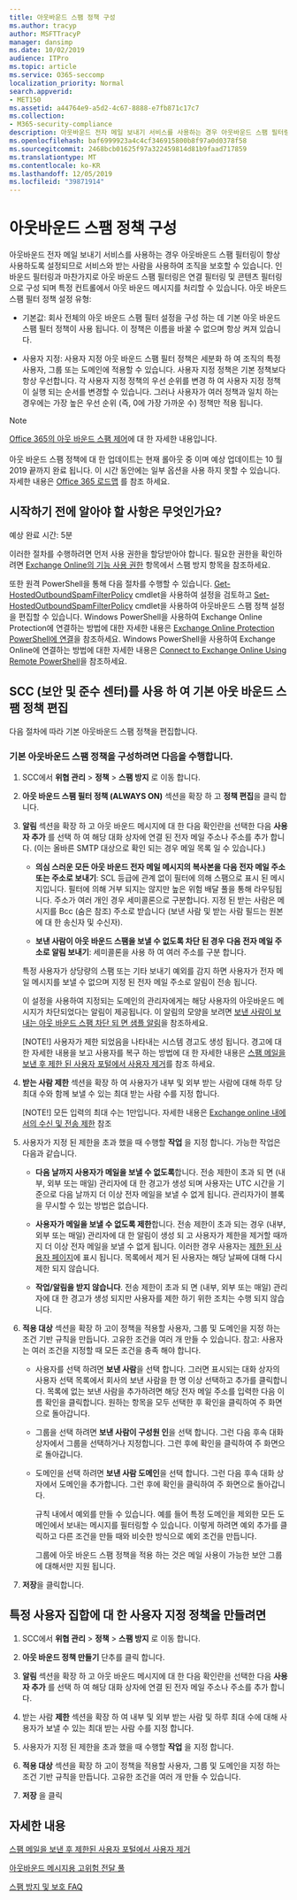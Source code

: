 ```yaml
---
title: 아웃바운드 스팸 정책 구성
ms.author: tracyp
author: MSFTTracyP
manager: dansimp
ms.date: 10/02/2019
audience: ITPro
ms.topic: article
ms.service: O365-seccomp
localization_priority: Normal
search.appverid:
- MET150
ms.assetid: a44764e9-a5d2-4c67-8888-e7fb871c17c7
ms.collection:
- M365-security-compliance
description: 아웃바운드 전자 메일 보내기 서비스를 사용하는 경우 아웃바운드 스팸 필터링이 항상 사용하도록 설정되므로 서비스와 받는 사람을 사용하여 조직을 보호할 수 있습니다.
ms.openlocfilehash: baf6999923a4c4cf346915800b8f97a0d0378f58
ms.sourcegitcommit: 2468bcb01625f97a322459814d81b9faad717859
ms.translationtype: MT
ms.contentlocale: ko-KR
ms.lasthandoff: 12/05/2019
ms.locfileid: "39871914"
---
```

# <a name="configure-the-outbound-spam-policy"></a>아웃바운드 스팸 정책 구성

아웃바운드 전자 메일 보내기 서비스를 사용하는 경우 아웃바운드 스팸 필터링이 항상 사용하도록 설정되므로 서비스와 받는 사람을 사용하여 조직을 보호할 수 있습니다. 인바운드 필터링과 마찬가지로 아웃 바운드 스팸 필터링은 연결 필터링 및 콘텐츠 필터링으로 구성 되며 특정 컨트롤에서 아웃 바운드 메시지를 처리할 수 있습니다. 아웃 바운드 스팸 필터 정책 설정 유형:

- 기본값: 회사 전체의 아웃 바운드 스팸 필터 설정을 구성 하는 데 기본 아웃 바운드 스팸 필터 정책이 사용 됩니다. 이 정책은 이름을 바꿀 수 없으며 항상 켜져 있습니다.

- 사용자 지정: 사용자 지정 아웃 바운드 스팸 필터 정책은 세분화 하 여 조직의 특정 사용자, 그룹 또는 도메인에 적용할 수 있습니다. 사용자 지정 정책은 기본 정책보다 항상 우선합니다. 각 사용자 지정 정책의 우선 순위를 변경 하 여 사용자 지정 정책이 실행 되는 순서를 변경할 수 있습니다. 그러나 사용자가 여러 정책과 일치 하는 경우에는 가장 높은 우선 순위 (즉, 0에 가장 가까운 수) 정책만 적용 됩니다.

> [!NOTE]
> [Office 365의 아웃 바운드 스팸 제어](https://docs.microsoft.com/office365/securitycompliance/outbound-spam-controls)에 대 한 자세한 내용입니다. <br><br> 아웃 바운드 스팸 정책에 대 한 업데이트는 현재 롤아웃 중 이며 예상 업데이트는 10 월 2019 끝까지 완료 됩니다. 이 시간 동안에는 일부 옵션을 사용 하지 못할 수 있습니다.  자세한 내용은 [Office 365 로드맵](https://www.microsoft.com/microsoft-365/roadmap?featureid=54125) 를 참조 하세요. 

## <a name="what-do-you-need-to-know-before-you-begin"></a>시작하기 전에 알아야 할 사항은 무엇인가요?
<a name="sectionSection0"> </a>

예상 완료 시간: 5분

이러한 절차를 수행하려면 먼저 사용 권한을 할당받아야 합니다. 필요한 권한을 확인하려면 [Exchange Online의 기능 사용 권한](https://docs.microsoft.com/exchange/permissions-exo/feature-permissions) 항목에서 스팸 방지 항목을 참조하세요.

또한 원격 PowerShell을 통해 다음 절차를 수행할 수 있습니다. [Get-HostedOutboundSpamFilterPolicy](https://docs.microsoft.com/powershell/module/exchange/antispam-antimalware/get-hostedoutboundspamfilterpolicy) cmdlet을 사용하여 설정을 검토하고 [Set-HostedOutboundSpamFilterPolicy](https://docs.microsoft.com/powershell/module/exchange/antispam-antimalware/set-hostedoutboundspamfilterpolicy) cmdlet을 사용하여 아웃바운드 스팸 정책 설정을 편집할 수 있습니다. Windows PowerShell을 사용하여 Exchange Online Protection에 연결하는 방법에 대한 자세한 내용은 [Exchange Online Protection PowerShell에 연결](https://go.microsoft.com/fwlink/p/?linkid=627290)을 참조하세요. Windows PowerShell을 사용하여 Exchange Online에 연결하는 방법에 대한 자세한 내용은 [Connect to Exchange Online Using Remote PowerShell](https://go.microsoft.com/fwlink/p/?linkid=396554)을 참조하세요.

## <a name="use-the-security-and-compliance-center-scc-to-edit-the-default-outbound-spam-policy"></a>SCC (보안 및 준수 센터)를 사용 하 여 기본 아웃 바운드 스팸 정책 편집

다음 절차에 따라 기본 아웃바운드 스팸 정책을 편집합니다.

### <a name="to-configure-the-default-outbound-spam-policy"></a>기본 아웃바운드 스팸 정책을 구성하려면 다음을 수행합니다.

1. SCC에서 **위협 관리** \> **정책** \> **스팸 방지** 로 이동 합니다.

2. **아웃 바운드 스팸 필터 정책 (ALWAYS ON)** 섹션을 확장 하 고 **정책 편집**을 클릭 합니다.

3. **알림** 섹션을 확장 하 고 아웃 바운드 메시지에 대 한 다음 확인란을 선택한 다음 **사용자 추가** 를 선택 하 여 해당 대화 상자에 연결 된 전자 메일 주소나 주소를 추가 합니다. (이는 올바른 SMTP 대상으로 확인 되는 경우 메일 목록 일 수 있습니다.)

   - **의심 스러운 모든 아웃 바운드 전자 메일 메시지의 복사본을 다음 전자 메일 주소 또는 주소로 보내기**: SCL 등급에 관계 없이 필터에 의해 스팸으로 표시 된 메시지입니다. 필터에 의해 거부 되지는 않지만 높은 위험 배달 풀을 통해 라우팅됩니다. 주소가 여러 개인 경우 세미콜론으로 구분합니다. 지정 된 받는 사람은 메시지를 Bcc (숨은 참조) 주소로 받습니다 (보낸 사람 및 받는 사람 필드는 원본에 대 한 송신자 및 수신자).

   - **보낸 사람이 아웃 바운드 스팸을 보낼 수 없도록 차단 된 경우 다음 전자 메일 주소로 알림 보내기**: 세미콜론을 사용 하 여 여러 주소를 구분 합니다.

   특정 사용자가 상당량의 스팸 또는 기타 보내기 예외를 감지 하면 사용자가 전자 메일 메시지를 보낼 수 없으며 지정 된 전자 메일 주소로 알림이 전송 됩니다.

   이 설정을 사용하여 지정되는 도메인의 관리자에게는 해당 사용자의 아웃바운드 메시지가 차단되었다는 알림이 제공됩니다.  이 알림의 모양을 보려면 [보낸 사람이 보내는 아웃 바운드 스팸 차단 되 면 샘플 알림](sample-notification-when-a-sender-is-blocked-sending-outbound-spam.md)을 참조하세요.

   [NOTE!] 사용자가 제한 되었음을 나타내는 시스템 경고도 생성 됩니다.  경고에 대 한 자세한 내용을 보고 사용자를 복구 하는 방법에 대 한 자세한 내용은 [스팸 메일을 보낸 후 제한 된 사용자 포털에서 사용자 제거](removing-user-from-restricted-users-portal-after-spam.md)를 참조 하세요.

4. **받는 사람 제한** 섹션을 확장 하 여 사용자가 내부 및 외부 받는 사람에 대해 하루 당 최대 수와 함께 보낼 수 있는 최대 받는 사람 수를 지정 합니다.

    [NOTE!] 모든 입력의 최대 수는 1만입니다.  자세한 내용은 [Exchange online 내에서의 수신 및 전송 제한](https://docs.microsoft.com/office365/servicedescriptions/exchange-online-service-description/exchange-online-limits#receiving-and-sending-limits) 참조

7. 사용자가 지정 된 제한을 초과 했을 때 수행할 **작업** 을 지정 합니다.  가능한 작업은 다음과 같습니다.
    * **다음 날까지 사용자가 메일을 보낼 수 없도록**합니다.  전송 제한이 초과 되 면 (내부, 외부 또는 매일) 관리자에 대 한 경고가 생성 되며 사용자는 UTC 시간을 기준으로 다음 날까지 더 이상 전자 메일을 보낼 수 없게 됩니다. 관리자가이 블록을 무시할 수 있는 방법은 없습니다.

    * **사용자가 메일을 보낼 수 없도록 제한**합니다.  전송 제한이 초과 되는 경우 (내부, 외부 또는 매일) 관리자에 대 한 알림이 생성 되 고 사용자가 제한을 제거할 때까지 더 이상 전자 메일을 보낼 수 없게 됩니다.  이러한 경우 사용자는 [제한 된 사용자 페이지](removing-user-from-restricted-users-portal-after-spam.md)에 표시 됩니다.  목록에서 제거 된 사용자는 해당 날짜에 대해 다시 제한 되지 않습니다.

    * **작업/알림을 받지 않습니다**. 전송 제한이 초과 되 면 (내부, 외부 또는 매일) 관리자에 대 한 경고가 생성 되지만 사용자를 제한 하기 위한 조치는 수행 되지 않습니다.

6. **적용 대상** 섹션을 확장 하 고이 정책을 적용할 사용자, 그룹 및 도메인을 지정 하는 조건 기반 규칙을 만듭니다. 고유한 조건을 여러 개 만들 수 있습니다.  참고: 사용자는 여러 조건을 지정할 때 모든 조건을 충족 해야 합니다.  

      * 사용자를 선택 하려면 **보낸 사람**을 선택 합니다. 그러면 표시되는 대화 상자의 사용자 선택 목록에서 회사의 보낸 사람을 한 명 이상 선택하고 추가를 클릭합니다. 목록에 없는 보낸 사람을 추가하려면 해당 전자 메일 주소를 입력한 다음 이름 확인을 클릭합니다. 원하는 항목을 모두 선택한 후 확인을 클릭하여 주 화면으로 돌아갑니다.

      * 그룹을 선택 하려면 **보낸 사람이 구성원 인**을 선택 합니다. 그런 다음 후속 대화 상자에서 그룹을 선택하거나 지정합니다. 그런 후에 확인을 클릭하여 주 화면으로 돌아갑니다.

      * 도메인을 선택 하려면 **보낸 사람 도메인**을 선택 합니다. 그런 다음 후속 대화 상자에서 도메인을 추가합니다. 그런 후에 확인을 클릭하여 주 화면으로 돌아갑니다.

        규칙 내에서 예외를 만들 수 있습니다. 예를 들어 특정 도메인을 제외한 모든 도메인에서 보내는 메시지를 필터링할 수 있습니다. 이렇게 하려면 예외 추가를 클릭하고 다른 조건을 만들 때와 비슷한 방식으로 예외 조건을 만듭니다.

        그룹에 아웃 바운드 스팸 정책을 적용 하는 것은 메일 사용이 가능한 보안 그룹에 대해서만 지원 됩니다.

7. **저장**을 클릭합니다.

## <a name="to-create-a-custom-policy-for-a-specific-set-of-users"></a>특정 사용자 집합에 대 한 사용자 지정 정책을 만들려면
1. SCC에서 **위협 관리** \> **정책** \> **스팸 방지** 로 이동 합니다.

2. **아웃 바운드 정책 만들기** 단추를 클릭 합니다.

3. **알림** 섹션을 확장 하 고 아웃 바운드 메시지에 대 한 다음 확인란을 선택한 다음 **사용자 추가** 를 선택 하 여 해당 대화 상자에 연결 된 전자 메일 주소나 주소를 추가 합니다.

4. 받는 사람 **제한** 섹션을 확장 하 여 내부 및 외부 받는 사람 및 하루 최대 수에 대해 사용자가 보낼 수 있는 최대 받는 사람 수를 지정 합니다.

7. 사용자가 지정 된 제한을 초과 했을 때 수행할 **작업** 을 지정 합니다.

6. **적용 대상** 섹션을 확장 하 고이 정책을 적용할 사용자, 그룹 및 도메인을 지정 하는 조건 기반 규칙을 만듭니다. 고유한 조건을 여러 개 만들 수 있습니다.  

8. **저장** 을 클릭

## <a name="for-more-information"></a>자세한 내용

[스팸 메일을 보낸 후 제한된 사용자 포털에서 사용자 제거](https://docs.microsoft.com/office365/SecurityCompliance/removing-user-from-restricted-users-portal-after-spam)

[아웃바운드 메시지용 고위험 전달 풀](high-risk-delivery-pool-for-outbound-messages.md)

[스팸 방지 및 보호 FAQ](anti-spam-protection-faq.md)
